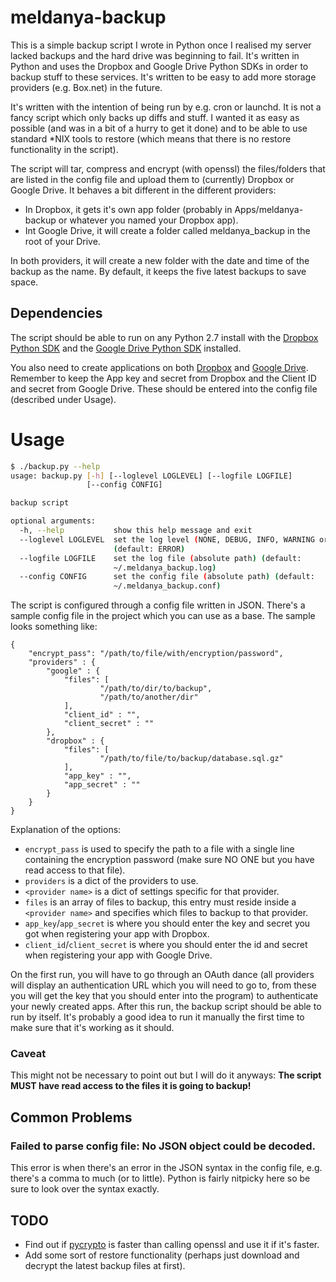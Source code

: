 # meldanya-backup

This is a simple backup script I wrote in Python once I realised my
server lacked backups and the hard drive was beginning to fail. It's
written in Python and uses the Dropbox and Google Drive Python SDKs in
order to backup stuff to these services. It's written to be easy to add
more storage providers (e.g. Box.net) in the future.

It's written with the intention of being run by e.g. cron or launchd. It
is not a fancy script which only backs up diffs and stuff. I wanted it
as easy as possible (and was in a bit of a hurry to get it done) and to
be able to use standard *NIX tools to restore (which means that there
is no restore functionality in the script).

The script will tar, compress and encrypt (with openssl) the
files/folders that are listed in the config file and upload them to
(currently) Dropbox or Google Drive. It behaves a bit different in the
different providers:

* In Dropbox, it gets it's own app folder (probably in
  Apps/meldanya-backup or whatever you named your Dropbox app).
* Int Google Drive, it will create a folder called meldanya_backup in
  the root of your Drive.

In both providers, it will create a new folder with the date and time of
the backup as the name. By default, it keeps the five latest backups to
save space.

## Dependencies

The script should be able to run on any Python 2.7 install with the
[Dropbox Python SDK](https://www.dropbox.com/developers/core/sdks/python)
and the [Google Drive Python SDK](https://developers.google.com/api-client-library/python/start/installation)
installed.

You also need to create applications on both [Dropbox](https://www.dropbox.com/developers/apps)
and [Google Drive](https://developers.google.com/api-client-library/python/start/get_started#setup).
Remember to keep the App key and secret from Dropbox and the Client ID
and secret from Google Drive. These should be entered into the config
file (described under Usage).

# Usage

``` bash
$ ./backup.py --help
usage: backup.py [-h] [--loglevel LOGLEVEL] [--logfile LOGFILE]
				 [--config CONFIG]

backup script

optional arguments:
  -h, --help           show this help message and exit
  --loglevel LOGLEVEL  set the log level (NONE, DEBUG, INFO, WARNING or ERROR)
					   (default: ERROR)
  --logfile LOGFILE    set the log file (absolute path) (default:
					   ~/.meldanya_backup.log)
  --config CONFIG      set the config file (absolute path) (default:
					   ~/.meldanya_backup.conf)
```

The script is configured through a config file written in JSON. There's
a sample config file in the project which you can use as a base. The
sample looks something like:

```
{
	"encrypt_pass": "/path/to/file/with/encryption/password",
	"providers" : {
		"google" : {
			"files": [
					"/path/to/dir/to/backup",
					"/path/to/another/dir"
			],
			"client_id" : "",
			"client_secret" : ""
		},
		"dropbox" : {
			"files": [
					"/path/to/file/to/backup/database.sql.gz"
			],
			"app_key" : "",
			"app_secret" : ""
		}
	}
}
```

Explanation of the options:

* `encrypt_pass` is used to specify the path to a file with a single
  line containing the encryption password (make sure NO ONE but you
  have read access to that file).
* `providers` is a dict of the providers to use.
* `<provider name>` is a dict of settings specific for that
  provider.
* `files` is an array of files to backup, this entry must reside
  inside a `<provider name>` and specifies which files to backup to that
  provider.
* `app_key`/`app_secret` is where you should enter the key and secret
  you got when registering your app with Dropbox.
* `client_id`/`client_secret` is where you should enter the id and
  secret when registering your app with Google Drive.

On the first run, you will have to go through an OAuth dance (all
providers will display an authentication URL which you will need to go
to, from these you will get the key that you should enter into the
program) to authenticate your newly created apps. After this run, the
backup script should be able to run by itself. It's probably a good idea
to run it manually the first time to make sure that it's working as it
should.


### Caveat

This might not be necessary to point out but I will do it anyways: **The
script MUST have read access to the files it is going to backup!**

## Common Problems

### Failed to parse config file: No JSON object could be decoded.
This error is when there's an error in the JSON syntax in the config
file, e.g. there's a comma to much (or to little). Python is fairly
nitpicky here so be sure to look over the syntax exactly.


## TODO
* Find out if [pycrypto](https://pypi.python.org/pypi/pycrypto) is
  faster than calling openssl and use it if it's faster.
* Add some sort of restore functionality (perhaps just download and
  decrypt the latest backup files at first).

